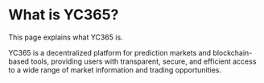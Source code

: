 # What is YC365?

This page explains what YC365 is.

YC365 is a decentralized platform for prediction markets and blockchain-based tools, providing users with transparent, secure, and efficient access to a wide range of market information and trading opportunities. 